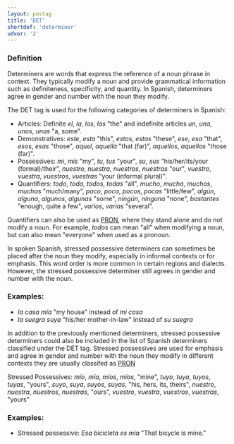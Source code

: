 ```yaml
---
layout: postag
title: 'DET'
shortdef: 'determiner'
udver: '2'
---
```


### Definition
Determiners are words that express the reference of a noun phrase in context. They typically modify a noun and provide grammatical information such as definiteness, specificity, and quantity. In Spanish, determiners agree in gender and number with the noun they modify.

The DET tag is used for the following categories of determiners in Spanish:

* Articles: Definite _el_, _la_, _los_, _las_ "the" and indefinite articles _un_, _una_, _unos_, _unas_ "a, some".
* Demonstratives: _este_, _esta_ "this", _estos_, _estas_ "these", _ese_, _esa_ "that", _esos_, _esas_ "those", _aquel_, _aquella_ "that (far)", _aquellos_, _aquellas_ "those (far)".
* Possessives: _mi_, _mis_ "my", _tu_, _tus_ "your", _su_, _sus_ "his/her/its/your (formal)/their", _nuestro_, _nuestra_, _nuestros_, _nuestras_ "our", _vuestro_, _vuestra_, _vuestros_, _vuestras_ "your (informal plural)".
* Quantifiers: _todo_, _toda_, _todos_, _todas_ "all", _mucho_, _mucha_, _muchos_, _muchas_ "much/many", _poco_, _poca_, _pocos_, _pocas_ "little/few", _algún_, _alguna_, _algunos_, _algunas_ "some", _ningún_, _ninguna_ "none", _bastantes_ "enough, quite a few", _varios_, _varias_ "several".

Quantifiers can also be used as [PRON](), where they stand alone and do not modify a noun. For example, _todos_ can mean "all" when modifying a noun, but can also mean "everyone" when used as a pronoun.

In spoken Spanish, stressed possessive determiners can sometimes be placed after the noun they modify, especially in informal contexts or for emphasis. This word order is more common in certain regions and dialects. However, the stressed possessive determiner still agrees in gender and number with the noun.

### Examples:

* _la casa mía_ "my house" instead of _mi casa_
* _la suegra suya_ "his/her mother-in-law" instead of _su suegra_

In addition to the previously mentioned determiners, stressed possessive determiners could also be included in the list of Spanish determiners classified under the DET tag. Stressed possessives are used for emphasis and agree in gender and number with the noun they modify in different contexts they are usually classifed as [PRON]()

Stressed Possessives: _mío_, _mía_, _míos_, _mías_, "mine", _tuyo_, _tuya_, _tuyos_, _tuyas_, "yours", _suyo_, _suya_, _suyos_, _suyas_, "his, hers, its, theirs", _nuestro_, _nuestra_, _nuestros_, _nuestras_, "ours", _vuestro_, _vuestra_, _vuestros_, _vuestras_, "yours"

### Examples:

* Stressed possessive: _Esa bicicleta es mía_ "That bicycle is mine."

<!-- Interlanguage links updated Ne 5. května 2024, 18:19:35 CEST -->

